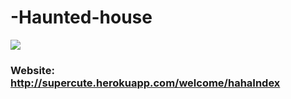 # -Haunted-house
![](https://i.imgur.com/gr8YldW.png)
### Website: http://supercute.herokuapp.com/welcome/hahaIndex
